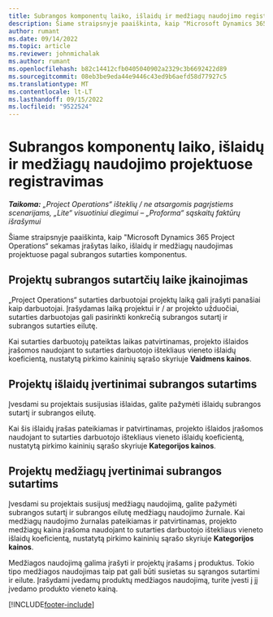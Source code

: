 ```yaml
---
title: Subrangos komponentų laiko, išlaidų ir medžiagų naudojimo registravimas
description: Šiame straipsnyje paaiškinta, kaip "Microsoft Dynamics 365 Project Operations“ sekamas įrašytas laiko, išlaidų ir medžiagų naudojimas projektuose pagal subrangos sutarties komponentus.
author: rumant
ms.date: 09/14/2022
ms.topic: article
ms.reviewer: johnmichalak
ms.author: rumant
ms.openlocfilehash: b82c14412cfb0405040902a2329c3b6692422d89
ms.sourcegitcommit: 08eb3be9eda44e9446c43ed9b6aefd58d77927c5
ms.translationtype: MT
ms.contentlocale: lt-LT
ms.lasthandoff: 09/15/2022
ms.locfileid: "9522524"
---
```

# <a name="recording-time-expenses-and-material-usage-on-projects-for-subcontracted-components"></a>Subrangos komponentų laiko, išlaidų ir medžiagų naudojimo projektuose registravimas

_**Taikoma:** „Project Operations“ išteklių / ne atsargomis pagrįstiems scenarijams, „Lite“ visuotiniui diegimui – „Proforma“ sąskaitų faktūrų išrašymui_

Šiame straipsnyje paaiškinta, kaip "Microsoft Dynamics 365 Project Operations“ sekamas įrašytas laiko, išlaidų ir medžiagų naudojimas projektuose pagal subrangos sutarties komponentus.

## <a name="costing-for-subcontractor-time-on-projects"></a>Projektų subrangos sutartčių laike įkainojimas
„Project Operations“ sutarties darbuotojai projektų laiką gali įrašyti panašiai kaip darbuotojai. Įrašydamas laiką projektui ir / ar projekto užduočiai, sutarties darbuotojas gali pasirinkti konkrečią subrangos sutartį ir subrangos sutarties eilutę.

Kai sutarties darbuotojų pateiktas laikas patvirtinamas, projekto išlaidos įrašomos naudojant to sutarties darbuotojo ištekliaus vieneto išlaidų koeficientą, nustatytą pirkimo kaininių sąrašo skyriuje **Vaidmens kainos**.

## <a name="costing-for-subcontracted-expenses-on-projects"></a>Projektų išlaidų įvertinimai subrangos sutartims
Įvesdami su projektais susijusias išlaidas, galite pažymėti išlaidų subrangos sutartį ir subrangos eilutę. 

Kai šis išlaidų įrašas pateikiamas ir patvirtinamas, projekto išlaidos įrašomos naudojant to sutarties darbuotojo ištekliaus vieneto išlaidų koeficientą, nustatytą pirkimo kaininių sąrašo skyriuje **Kategorijos kainos**.

## <a name="costing-for-subcontracted-materials-on-projects"></a>Projektų medžiagų įvertinimai subrangos sutartims
Įvesdami su projektais susijusį medžiagų naudojimą, galite pažymėti subrangos sutartį ir subrangos eilutę medžiagų naudojimo žurnale. Kai medžiagų naudojimo žurnalas pateikiamas ir patvirtinamas, projekto medžiagų kaina įrašoma naudojant to sutarties darbuotojo ištekliaus vieneto išlaidų koeficientą, nustatytą pirkimo kaininių sąrašo skyriuje **Kategorijos kainos**.

Medžiagos naudojimą galima įrašyti ir projektų įrašams į produktus. Tokio tipo medžiagos naudojimas taip pat gali būti susietas su sąrangos sutartimi ir eilute. Įrašydami įvedamų produktų medžiagos naudojimą, turite įvesti į jį įvedamo produkto vieneto kainą. 


[!INCLUDE[footer-include](../../includes/footer-banner.md)]
